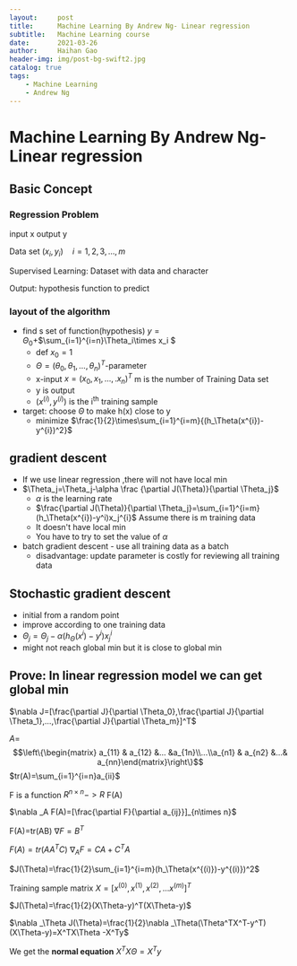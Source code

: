 ```yaml
---
layout:     post
title:      Machine Learning By Andrew Ng- Linear regression
subtitle:   Machine Learning course
date:       2021-03-26
author:     Haihan Gao
header-img: img/post-bg-swift2.jpg
catalog: true
tags:
    - Machine Learning
    - Andrew Ng
---
```

# Machine Learning By Andrew Ng- Linear regression

## Basic Concept

### Regression Problem

input x output y

Data set $(x_i,y_i)\quad i=1,2,3,...,m$

Supervised Learning: Dataset with data and character 

Output: hypothesis function to predict

### layout of the algorithm

* find s set of function(hypothesis) $y=\Theta_0+$$\sum_{i=1}^{i=n}\Theta_i\times x_i $
  * def $x_0=1$
  * $\Theta=(\theta_0,\theta_1,...,\theta_n)^T$-parameter
  * x-input $x=(x_0,x_1,...,.x_n)^T$ m is the number of Training Data set
  * y is output 
  * $(x^{(i)},y^{(i)})$ is the i<sup>th</sup> training sample
* target: choose $\Theta$ to make h(x) close to y
  * minimize $\frac{1}{2}\times\sum_{i=1}^{i=m}{(h_\Theta(x^{i})-y^{i})^2}$

## gradient descent

* If we use linear regression ,there will not have local min
* $\Theta_j=\Theta_j-\alpha \frac {\partial J(\Theta)}{\partial \Theta_j}$
  * $\alpha$ is the learning rate
  * $\frac{\partial J(\Theta)}{\partial \Theta_j}=\sum_{i=1}^{i=m}(h_\Theta(x^{i})-y^i)x_j^{i}$ Assume there is m training data
  * It doesn't have local min
  * You have to try to set the value of $\alpha$
* batch gradient descent - use all training data as a batch
  * disadvantage: update parameter is costly for reviewing all training data

## Stochastic gradient descent

* initial from a random point
* improve according to one training data
* $\Theta_j=\Theta_j-\alpha (h_\Theta(x^i)-y^i)x_j^i$
* might not reach global min but it is close to global min

## Prove: In linear regression model we can get global min

$\nabla J=[\frac{\partial J}{\partial \Theta_0},\frac{\partial J}{\partial \Theta_1},...,\frac{\partial J}{\partial \Theta_m}]^T$

$A=$$$\left\{\begin{matrix} a_{11} & a_{12} &... &a_{1n}\\...\\a_{n1} & a_{n2} &...& a_{nn}\end{matrix}\right\}$$ $tr(A)=\sum_{i=1}^{i=n}a_{ii}$

F is a function $R^{n\times n}->R$ F(A)

$\nabla _A F(A)=[\frac{\partial F}{\partial a_{ij}}]_{n\times n}$

F(A)=tr(AB) $\nabla F=B^T$

$F(A)=tr(AA^TC)$ $\nabla _A F=CA+C^TA$

$J(\Theta)=\frac{1}{2}\sum_{i=1}^{i=m}(h_\Theta(x^{(i)})-y^{(i)})^2$

Training sample matrix $X=[x^{(0)},x^{(1)},x^{(2)},...x^{(m)}]^T$

$J(\Theta)=\frac{1}{2}(X\Theta-y)^T(X\Theta-y)$

$\nabla _\Theta J(\Theta)=\frac{1}{2}\nabla _\Theta(\Theta^TX^T-y^T)(X\Theta-y)=X^TX\Theta -X^Ty$

We get the **normal equation** $X^TX\Theta=X^Ty$